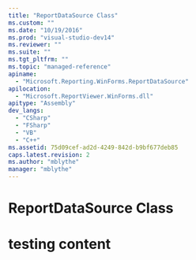 ```yaml
---
title: "ReportDataSource Class"
ms.custom: ""
ms.date: "10/19/2016"
ms.prod: "visual-studio-dev14"
ms.reviewer: ""
ms.suite: ""
ms.tgt_pltfrm: ""
ms.topic: "managed-reference"
apiname: 
  - "Microsoft.Reporting.WinForms.ReportDataSource"
apilocation: 
  - "Microsoft.ReportViewer.WinForms.dll"
apitype: "Assembly"
dev_langs: 
  - "CSharp"
  - "FSharp"
  - "VB"
  - "C++"
ms.assetid: 75d09cef-ad2d-4249-842d-b9bf677deb85
caps.latest.revision: 2
ms.author: "mblythe"
manager: "mblythe"
---
```

# ReportDataSource Class
# testing content